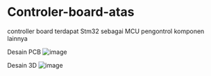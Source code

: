 # Controler-board-atas
controller board terdapat Stm32 sebagai MCU pengontrol komponen lainnya

Desain PCB
![image](https://github.com/GanangAji05/Controler-board-atas/assets/124345005/665181af-da13-4a41-a294-a6ed40e0f610)

Desain 3D
![image](https://github.com/GanangAji05/Controler-board-atas/assets/124345005/c1c8c125-4856-4541-aa8c-adc5e619c756)
